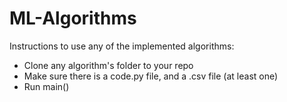 # ML-Algorithms
Instructions to use any of the implemented algorithms:
- Clone any algorithm's folder to your repo
- Make sure there is a code.py file, and a .csv file (at least one)
- Run main()
